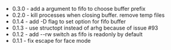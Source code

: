 - 0.3.0 - add a argument to fifo to choose buffer prefix
- 0.2.0 - kill processes when closing buffer. remove temp files
- 0.1.4 - add -D flag to set option for fifo buffer
- 0.1.3 - use structopt instead of arhg because of issue #93
- 0.1.2 - add --rw switch as fifo is readonly by default
- 0.1.1 - fix escape for face mode
